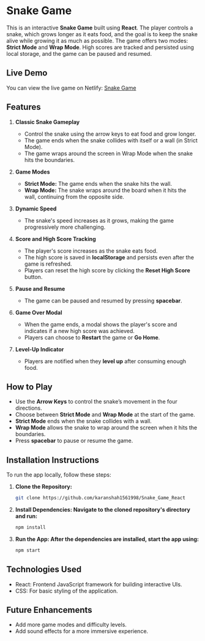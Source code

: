 # Snake Game

This is an interactive **Snake Game** built using **React**. The player controls a snake, which grows longer as it eats food, and the goal is to keep the snake alive while growing it as much as possible. The game offers two modes: **Strict Mode** and **Wrap Mode**. High scores are tracked and persisted using local storage, and the game can be paused and resumed.

## Live Demo

You can view the live game on Netlify: [Snake Game](https://snakegameks.netlify.app/)

## Features

1. **Classic Snake Gameplay**
   - Control the snake using the arrow keys to eat food and grow longer.
   - The game ends when the snake collides with itself or a wall (in Strict Mode).
   - The game wraps around the screen in Wrap Mode when the snake hits the boundaries.

2. **Game Modes**
   - **Strict Mode:** The game ends when the snake hits the wall.
   - **Wrap Mode:** The snake wraps around the board when it hits the wall, continuing from the opposite side.

3. **Dynamic Speed**
   - The snake's speed increases as it grows, making the game progressively more challenging.

4. **Score and High Score Tracking**
   - The player's score increases as the snake eats food.
   - The high score is saved in **localStorage** and persists even after the game is refreshed.
   - Players can reset the high score by clicking the **Reset High Score** button.

5. **Pause and Resume**
   - The game can be paused and resumed by pressing **spacebar**.

6. **Game Over Modal**
   - When the game ends, a modal shows the player's score and indicates if a new high score was achieved.
   - Players can choose to **Restart** the game or **Go Home**.

7. **Level-Up Indicator**
   - Players are notified when they **level up** after consuming enough food.

## How to Play

- Use the **Arrow Keys** to control the snake’s movement in the four directions.
- Choose between **Strict Mode** and **Wrap Mode** at the start of the game.
- **Strict Mode** ends when the snake collides with a wall.
- **Wrap Mode** allows the snake to wrap around the screen when it hits the boundaries.
- Press **spacebar** to pause or resume the game.

## Installation Instructions

To run the app locally, follow these steps:

1. **Clone the Repository:**
   ```bash
   git clone https://github.com/karanshah1561998/Snake_Game_React
   
2. **Install Dependencies: Navigate to the cloned repository's directory and run:**
   ```bash
   npm install
   
3. **Run the App: After the dependencies are installed, start the app using:**  
   ```bash
   npm start

## Technologies Used
- React: Frontend JavaScript framework for building interactive UIs.
- CSS: For basic styling of the application.

## Future Enhancements

- Add more game modes and difficulty levels.
- Add sound effects for a more immersive experience.
